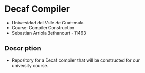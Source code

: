 # Decaf Compiler
- Universidad del Valle de Guatemala
- Course: Compiler Construction
- Sebastian Arriola Bethanourt - 11463

## Description
- Repository for a Decaf compiler that will be constructed for our university course.
